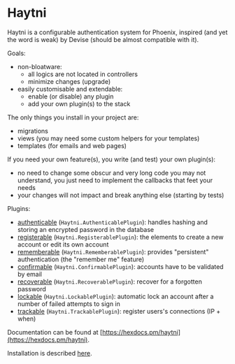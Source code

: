 # Haytni

Haytni is a configurable authentication system for Phoenix, inspired (and yet the word is weak) by Devise (should be almost compatible with it).

Goals:

* non-bloatware:
  + all logics are not located in controllers
  + minimize changes (upgrade)
* easily customisable and extendable:
  + enable (or disable) any plugin
  + add your own plugin(s) to the stack

The only things you install in your project are:

* migrations
* views (you may need some custom helpers for your templates)
* templates (for emails and web pages)

If you need your own feature(s), you write (and test) your own plugin(s):

* no need to change some obscur and very long code you may not understand, you just need to implement the callbacks that feet your needs
* your changes will not impact and break anything else (starting by tests)

Plugins:

* [authenticable](https://hexdocs.pm/haytni/Haytni.AuthenticablePlugin.html) (`Haytni.AuthenticablePlugin`): handles hashing and storing an encrypted password in the database
* [registerable](https://hexdocs.pm/haytni/Haytni.RegisterablePlugin.html) (`Haytni.RegisterablePlugin`): the elements to create a new account or edit its own account
* [rememberable](https://hexdocs.pm/haytni/Haytni.RememberablePlugin.html) (`Haytni.RememberablePlugin`): provides "persistent" authentication (the "remember me" feature)
* [confirmable](https://hexdocs.pm/haytni/Haytni.ConfirmablePlugin.html) (`Haytni.ConfirmablePlugin`): accounts have to be validated by email
* [recoverable](https://hexdocs.pm/haytni/Haytni.RecoverablePlugin.html) (`Haytni.RecoverablePlugin`): recover for a forgotten password
* [lockable](https://hexdocs.pm/haytni/Haytni.LockablePlugin.html) (`Haytni.LockablePlugin`): automatic lock an account after a number of failed attempts to sign in
* [trackable](https://hexdocs.pm/haytni/Haytni.TrackablePlugin.html) (`Haytni.TrackablePlugin`): register users's connections (IP + when)

Documentation can be found at [https://hexdocs.pm/haytni](https://hexdocs.pm/haytni).

Installation is described [here](https://hexdocs.pm/haytni/installation.html).
